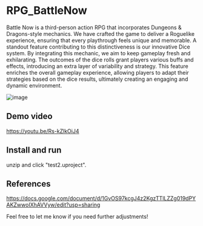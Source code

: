# RPG_BattleNow

Battle Now is a third-person action RPG that incorporates Dungeons & Dragons-style mechanics. We have crafted the game to deliver a Roguelike experience, ensuring that every playthrough feels unique and memorable. A standout feature contributing to this distinctiveness is our innovative Dice system. By integrating this mechanic, we aim to keep gameplay fresh and exhilarating. The outcomes of the dice rolls grant players various buffs and effects, introducing an extra layer of variability and strategy. This feature enriches the overall gameplay experience, allowing players to adapt their strategies based on the dice results, ultimately creating an engaging and dynamic environment.

![image](https://github.com/user-attachments/assets/8713bb60-9e53-4af7-ad40-ef6f08854c1c)

## Demo video
https://youtu.be/Rs-kZlkOiJ4

## Install and run 
unzip and click "test2.uproject".

## References
https://docs.google.com/document/d/1GvOS97kcgJ4z2KgzTTlLZZg019dPYAKZwwoIXhAVVyw/edit?usp=sharing

Feel free to let me know if you need further adjustments!
